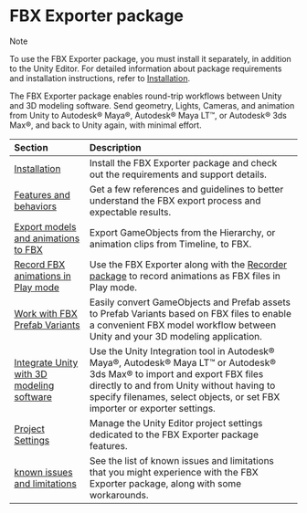 # FBX Exporter package

>[!NOTE]
>To use the FBX Exporter package, you must install it separately, in addition to the Unity Editor. For detailed information about package requirements and installation instructions, refer to [Installation](installation.md).

The FBX Exporter package enables round-trip workflows between Unity and 3D modeling software. Send geometry, Lights, Cameras, and animation from Unity to Autodesk® Maya®, Autodesk® Maya LT™, or Autodesk® 3ds Max®, and back to Unity again, with minimal effort.

| Section | Description |
| :--- | :--- |
| [Installation](installation.md) | Install the FBX Exporter package and check out the requirements and support details. |
| [Features and behaviors](features-behaviors.md) | Get a few references and guidelines to better understand the FBX export process and expectable results. |
| [Export models and animations to FBX](export.md) | Export GameObjects from the Hierarchy, or animation clips from Timeline, to FBX. |
| [Record FBX animations in Play mode](record-in-play-mode.md) | Use the FBX Exporter along with the [Recorder package](https://docs.unity3d.com/Packages/com.unity.recorder@latest/) to record animations as FBX files in Play mode. |
| [Work with FBX Prefab Variants](prefab-variants.md) | Easily convert GameObjects and Prefab assets to Prefab Variants based on FBX files to enable a convenient FBX model workflow between Unity and your 3D modeling application. |
| [Integrate Unity with 3D modeling software](integration.md) | Use the Unity Integration tool in Autodesk® Maya®, Autodesk® Maya LT™ or Autodesk® 3ds Max® to import and export FBX files directly to and from Unity without having to specify filenames, select objects, or set FBX importer or exporter settings. |
| [Project Settings](ref-project-settings.md) | Manage the Unity Editor project settings dedicated to the FBX Exporter package features. |
| [known issues and limitations](knownissues.md) | See the list of known issues and limitations that you might experience with the FBX Exporter package, along with some workarounds. |
